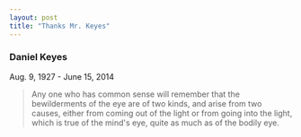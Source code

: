 ```yaml
---
layout: post
title: "Thanks Mr. Keyes"
---
```

### Daniel Keyes
Aug. 9, 1927 - June 15, 2014

> Any one who has common sense will remember that the bewilderments of the eye are of two kinds, and arise from two causes, either from coming out of the light or from going into the light, which is true of the mind's eye, quite as much as of the bodily eye.

